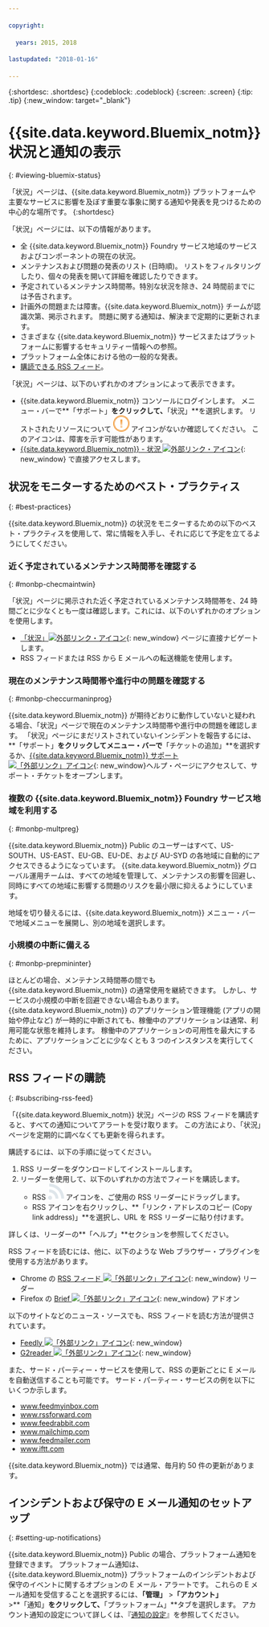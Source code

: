 ```yaml
---

copyright:

  years: 2015, 2018

lastupdated: "2018-01-16"

---
```


{:shortdesc: .shortdesc}
{:codeblock: .codeblock}
{:screen: .screen}
{:tip: .tip}
{:new_window: target="_blank"}

# {{site.data.keyword.Bluemix_notm}} 状況と通知の表示
{: #viewing-bluemix-status}

「状況」ページは、{{site.data.keyword.Bluemix_notm}} プラットフォームや主要なサービスに影響を及ぼす重要な事象に関する通知や発表を見つけるための中心的な場所です。
{:shortdesc}

「状況」ページには、以下の情報があります。

  * 全 {{site.data.keyword.Bluemix_notm}} Foundry サービス地域のサービスおよびコンポーネントの現在の状況。
  * メンテナンスおよび問題の発表のリスト (日時順)。 リストをフィルタリングしたり、個々の発表を開いて詳細を確認したりできます。
  * 予定されているメンテナンス時間帯。特別な状況を除き、24 時間前までには予告されます。
  * 計画外の問題または障害。{{site.data.keyword.Bluemix_notm}} チームが認識次第、掲示されます。 問題に関する通知は、解決まで定期的に更新されます。
  * さまざまな {{site.data.keyword.Bluemix_notm}} サービスまたはプラットフォームに影響するセキュリティー情報への参照。
  * プラットフォーム全体における他の一般的な発表。
  * [購読できる RSS フィード](#subscribing-rss-feed)。

「状況」ページは、以下のいずれかのオプションによって表示できます。

  * {{site.data.keyword.Bluemix_notm}} コンソールにログインします。 メニュー・バーで**「サポート」**をクリックして、**「状況」**を選択します。 リストされたリソースについて ![問題](images/some_issues.svg) アイコンがないか確認してください。 このアイコンは、障害を示す可能性があります。
  * [{{site.data.keyword.Bluemix_notm}} - 状況 ![外部リンク・アイコン](../icons/launch-glyph.svg "外部リンク・アイコン")](https://console.bluemix.net/status){: new_window} で直接アクセスします。


## 状況をモニターするためのベスト・プラクティス
{: #best-practices}

{{site.data.keyword.Bluemix_notm}} の状況をモニターするための以下のベスト・プラクティスを使用して、常に情報を入手し、それに応じて予定を立てるようにしてください。

### 近く予定されているメンテナンス時間帯を確認する
{: #monbp-checmaintwin}

「状況」ページに掲示された近く予定されているメンテナンス時間帯を、24 時間ごとに少なくとも一度は確認します。これには、以下のいずれかのオプションを使用します。
* [「状況」![外部リンク・アイコン](../icons/launch-glyph.svg "外部リンク・アイコン")](https://console.bluemix.net/status){: new_window} ページに直接ナビゲートします。
* RSS フィードまたは RSS から E メールへの転送機能を使用します。

### 現在のメンテナンス時間帯や進行中の問題を確認する
{: #monbp-checcurmaninprog}

{{site.data.keyword.Bluemix_notm}} が期待どおりに動作していないと疑われる場合、「状況」ページで現在のメンテナンス時間帯や進行中の問題を確認します。 「状況」ページにまだリストされていないインシデントを報告するには、**「サポート」**をクリックしてメニュー・バーで**「チケットの追加」**を選択するか、[{{site.data.keyword.Bluemix_notm}} サポート ![「外部リンク」アイコン](../icons/launch-glyph.svg "「外部リンク」アイコン")](http://www.ibm.biz/bluemixsupport){: new_window}ヘルプ・ページにアクセスして、サポート・チケットをオープンします。

### 複数の {{site.data.keyword.Bluemix_notm}} Foundry サービス地域を利用する
{: #monbp-multpreg}

{{site.data.keyword.Bluemix_notm}} Public のユーザーはすべて、US-SOUTH、US-EAST、EU-GB、EU-DE、および AU-SYD の各地域に自動的にアクセスできるようになっています。 {{site.data.keyword.Bluemix_notm}} グローバル運用チームは、すべての地域を管理して、メンテナンスの影響を回避し、同時にすべての地域に影響する問題のリスクを最小限に抑えるようにしています。

地域を切り替えるには、{{site.data.keyword.Bluemix_notm}} メニュー・バーで地域メニューを展開し、別の地域を選択します。

### 小規模の中断に備える
{: #monbp-prepmininter}

ほとんどの場合、メンテナンス時間帯の間でも {{site.data.keyword.Bluemix_notm}} の通常使用を継続できます。 しかし、サービスの小規模の中断を回避できない場合もあります。 {{site.data.keyword.Bluemix_notm}} のアプリケーション管理機能
(アプリの開始や停止など) が一時的に中断されても、稼働中のアプリケーションは通常、利用可能な状態を維持します。 稼働中のアプリケーションの可用性を最大にするために、アプリケーションごとに少なくとも 3 つのインスタンスを実行してください。

## RSS フィードの購読
{: #subscribing-rss-feed}

「{{site.data.keyword.Bluemix_notm}} 状況」ページの RSS フィードを購読すると、すべての通知についてアラートを受け取ります。 この方法により、「状況」ページを定期的に調べなくても更新を得られます。

購読するには、以下の手順に従ってください。

1. RSS リーダーをダウンロードしてインストールします。
2. リーダーを使用して、以下のいずれかの方法でフィードを購読します。
    * RSS ![RSS](images/rss.svg) アイコンを、ご使用の RSS リーダーにドラッグします。
    * RSS アイコンを右クリックし、**「リンク・アドレスのコピー (Copy link address)」**を選択し、URL を RSS リーダーに貼り付けます。

詳しくは、リーダーの**「ヘルプ」**セクションを参照してください。 	   

RSS フィードを読むには、他に、以下のような Web ブラウザー・プラグインを使用する方法があります。
  * Chrome の [RSS フィード ![「外部リンク」アイコン](../icons/launch-glyph.svg "「外部リンク」アイコン")](http://feeder.co/){: new_window} リーダー
  * Firefox の [Brief ![「外部リンク」アイコン](../icons/launch-glyph.svg "「外部リンク」アイコン")](https://addons.mozilla.org/en-US/firefox/addon/brief/){: new_window} アドオン

以下のサイトなどのニュース・ソースでも、RSS フィードを読む方法が提供されています。
  * [Feedly ![「外部リンク」アイコン](../icons/launch-glyph.svg "「外部リンク」アイコン")](http://www.feedly.com/){: new_window}
  * [G2reader ![「外部リンク」アイコン](../icons/launch-glyph.svg "「外部リンク」アイコン")](http://www.g2reader.com/en/){: new_window}

また、サード・パーティー・サービスを使用して、RSS の更新ごとに E メールを自動送信することも可能です。 サード・パーティー・サービスの例を以下にいくつか示します。

  * www.feedmyinbox.com
  * www.rssforward.com
  * www.feedrabbit.com
  * www.mailchimp.com
  * www.feedmailer.com
  * www.iftt.com

{{site.data.keyword.Bluemix_notm}} では通常、毎月約 50 件の更新があります。


## インシデントおよび保守の E メール通知のセットアップ
{: #setting-up-notifications}

{{site.data.keyword.Bluemix_notm}} Public の場合、プラットフォーム通知を登録できます。 プラットフォーム通知は、{{site.data.keyword.Bluemix_notm}} プラットフォームのインシデントおよび保守のイベントに関するオプションの E メール・アラートです。 これらの E メール通知を受信することを選択するには、**「管理」** >**「アカウント」** >**「通知」**をクリックして、**「プラットフォーム」**タブを選択します。 アカウント通知の設定について詳しくは、『[通知の設定](/docs/account/notifications.html#setting-notifications)』を参照してください。

